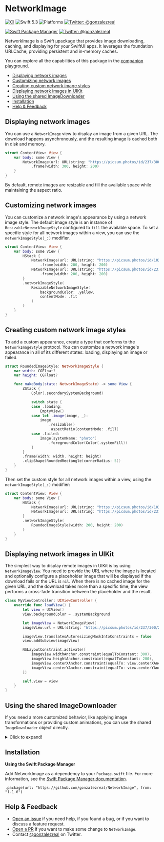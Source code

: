 # NetworkImage
[![CI](https://github.com/gonzalezreal/NetworkImage/workflows/CI/badge.svg)](https://github.com/gonzalezreal/NetworkImage/actions?query=workflow%3ACI)
![Swift 5.3](https://img.shields.io/badge/Swift-5.3-blue.svg)
![Platforms](https://img.shields.io/badge/Platforms-macOS%20|%20iOS%20|%20tvOS%20|%20watchOS-blue.svg?style=flat)
[![Twitter: @gonzalezreal](https://img.shields.io/badge/twitter-@gonzalezreal-blue.svg?style=flat)](https://twitter.com/gonzalezreal)



[![Swift Package Manager](https://img.shields.io/badge/spm-compatible-brightgreen.svg?style=flat)](https://swift.org/package-manager)
[![Twitter: @gonzalezreal](https://img.shields.io/badge/twitter-@gonzalezreal-blue.svg?style=flat)](https://twitter.com/gonzalezreal)


NetworkImage is a Swift µpackage that provides image downloading, caching, and displaying for your SwiftUI apps. It leverages the foundation URLCache, providing persistent and in-memory caches.

You can explore all the capabilities of this package in the [companion playground](/Playgrounds/NetworkImage.playground).

* [Displaying network images](#displaying-network-images)
* [Customizing network images](#customizing-network-images)
* [Creating custom network image styles](#creating-custom-network-image-styles)
* [Displaying network images in UIKit](#displaying-network-images-UIKit)
* [Using the shared ImageDownloader](#using-the-shared-imageDownloader)
* [Installation](#installation)
* [Help & Feedback](#help--feedback)
 
## Displaying network images
You can use a `NetworkImage` view to display an image from a given URL. The download happens asynchronously, and the resulting image is cached both in disk and memory.

```swift
struct ContentView: View {
    var body: some View {
        NetworkImage(url: URL(string: "https://picsum.photos/id/237/300/200"))
            .frame(width: 300, height: 200)
    }
}
```

By default, remote images are resizable and fill the available space while maintaining the aspect ratio.

## Customizing network images
You can customize a network image's appearance by using a network image style. The default image style is an instance of `ResizableNetworkImageStyle` configured to `fill` the available space. To set a specific style for all network images within a view, you can use the `networkImageStyle(_:)` modifier.

```swift
struct ContentView: View {
    var body: some View {
        HStack {
            NetworkImage(url: URL(string: "https://picsum.photos/id/1025/300/200"))
                .frame(width: 200, height: 200)
            NetworkImage(url: URL(string: "https://picsum.photos/id/237/300/200"))
                .frame(width: 200, height: 200)
        }
        .networkImageStyle(
            ResizableNetworkImageStyle(
                backgroundColor: .yellow,
                contentMode: .fit
            )
        )
    }
}
```

## Creating custom network image styles
To add a custom appearance, create a type that conforms to the `NetworkImageStyle` protocol. You can customize a network image's appearance in all of its different states: loading, displaying an image or failed.

```swift
struct RoundedImageStyle: NetworkImageStyle {
    var width: CGFloat?
    var height: CGFloat?

    func makeBody(state: NetworkImageState) -> some View {
        ZStack {
            Color(.secondarySystemBackground)

            switch state {
            case .loading:
                EmptyView()
            case let .image(image, _):
                image
                    .resizable()
                    .aspectRatio(contentMode: .fill)
            case .failed:
                Image(systemName: "photo")
                    .foregroundColor(Color(.systemFill))
            }
        }
        .frame(width: width, height: height)
        .clipShape(RoundedRectangle(cornerRadius: 5))
    }
}
```

Then set the custom style for all network images within a view, using the `networkImageStyle(_:)` modifier:

```swift
struct ContentView: View {
    var body: some View {
        HStack {
            NetworkImage(url: URL(string: "https://picsum.photos/id/1025/300/200"))
            NetworkImage(url: URL(string: "https://picsum.photos/id/237/300/200"))
        }
        .networkImageStyle(
            RoundedImageStyle(width: 200, height: 200)
        )
    }
}
```

## Displaying network images in UIKit
The simplest way to display remote images in UIKit is by using `NetworkImageView`. You need to provide the URL where the image is located and optionally configure a placeholder image that will be displayed if the download fails or the URL is `nil`. When there is no cached image for the given URL, and the download takes more than a specific time, the view performs a cross-fade transition between the placeholder and the result.

```swift
class MyViewController: UIViewController {
    override func loadView() {
        let view = UIView()
        view.backgroundColor = .systemBackground

        let imageView = NetworkImageView()
        imageView.url = URL(string: "https://picsum.photos/id/237/300/200")

        imageView.translatesAutoresizingMaskIntoConstraints = false
        view.addSubview(imageView)

        NSLayoutConstraint.activate([
            imageView.widthAnchor.constraint(equalToConstant: 300),
            imageView.heightAnchor.constraint(equalToConstant: 200),
            imageView.centerXAnchor.constraint(equalTo: view.centerXAnchor),
            imageView.centerYAnchor.constraint(equalTo: view.centerYAnchor),
        ])

        self.view = view
    }
}
```

## Using the shared ImageDownloader
If you need a more customized behavior, like applying image transformations or providing custom animations, you can use the shared `ImageDownloader` object directly.

<details>
  <summary>Click to expand!</summary>
  
  ```swift
  class MyViewController: UIViewController {
      private lazy var imageView = UIImageView()
      private var cancellables: Set<AnyCancellable> = []

      override func loadView() {
          let view = UIView()
          view.backgroundColor = .systemBackground

          imageView.translatesAutoresizingMaskIntoConstraints = false
          imageView.backgroundColor = .secondarySystemBackground
          view.addSubview(imageView)

          NSLayoutConstraint.activate([
              imageView.widthAnchor.constraint(equalToConstant: 300),
              imageView.heightAnchor.constraint(equalToConstant: 200),
              imageView.centerXAnchor.constraint(equalTo: view.centerXAnchor),
              imageView.centerYAnchor.constraint(equalTo: view.centerYAnchor),
          ])

          self.view = view
      }

      override func viewDidLoad() {
          super.viewDidLoad()

          ImageDownloader.shared.image(for: URL(string: "https://picsum.photos/id/237/300/200")!)
              .map { image in
                  // tint the image with a yellow color
                  UIGraphicsImageRenderer(size: image.size).image { _ in
                      image.draw(at: .zero)
                      UIColor.systemYellow.setFill()
                      UIRectFillUsingBlendMode(CGRect(origin: .zero, size: image.size), .multiply)
                  }
              }
              .replaceError(with: UIImage(systemName: "film")!)
              .receive(on: DispatchQueue.main)
              .sink(receiveValue: { [imageView] image in
                  imageView.image = image
              })
              .store(in: &cancellables)
      }
  }
  ```
</details>

## Installation
**Using the Swift Package Manager**

Add NetworkImage as a dependency to your `Package.swift` file. For more information, see the [Swift Package Manager documentation](https://github.com/apple/swift-package-manager/tree/master/Documentation).

```
.package(url: "https://github.com/gonzalezreal/NetworkImage", from: "1.1.0")
```

## Help & Feedback
- [Open an issue](https://github.com/gonzalezreal/NetworkImage/issues/new) if you need help, if you found a bug, or if you want to discuss a feature request.
- [Open a PR](https://github.com/gonzalezreal/NetworkImage/pull/new/master) if you want to make some change to `NetworkImage`.
- Contact [@gonzalezreal](https://twitter.com/gonzalezreal) on Twitter.
